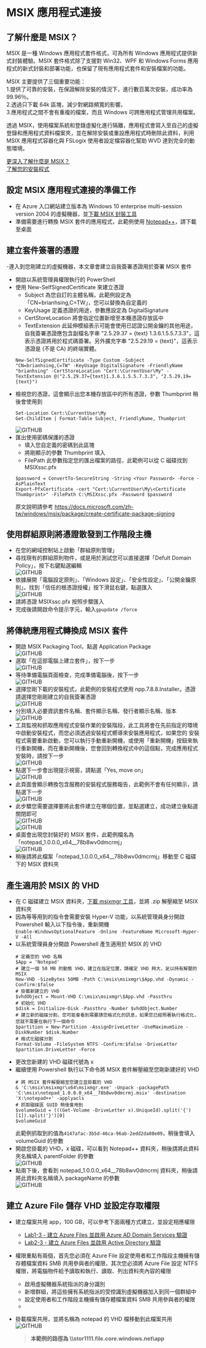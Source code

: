 # MSIX 應用程式連接

## 了解什麼是 MSIX？ 
 MSIX 是一種 Windows 應用程式套件格式，可為所有 Windows 應用程式提供新式封裝體驗。MSIX 套件格式除了支援對 Win32、WPF 和 Windows Forms 應用程式的新式封裝和部署功能，也保留了現有應用程式套件和安裝檔案的功能。<br>

 MSIX 主要提供了三個重要功能：<br>
 1.提供了可靠的安裝，在保證解除安裝的情況下，進行數百萬次安裝，成功率為 99.96％。<br>
 2.透過只下載 64k 區塊，減少對網路頻寬的影響。<br>
 3.應用程式之間不會有重複的檔案，而且 Windows 可跨應用程式管理共用檔案。<br>
 
 透過 MSIX，使用檔案系統和登錄虛擬化進行隔離，應用程式會寫入至自己的虛擬登錄和應用程式資料檔案夾，並在解除安裝或重設應用程式時刪除此資料，利用 MSIX 應用程式容器化與 FSLogix 使用者設定檔容器化幫助 WVD 達到完全的動態環境。<br>

[更深入了解什麼是 MSIX？](https://docs.microsoft.com/zh-tw/windows/msix/overview)<br>
[了解您的安裝程式](https://docs.microsoft.com/zh-tw/windows/msix/packaging-tool/know-your-installer)<br>
## 設定 MSIX 應用程式連接的準備工作
 - 在 Azure 入口網站建立版本為 Windows 10 enterprise multi-session version 2004 的虛擬機器，並[下載 MSIX 封裝工具](https://www.microsoft.com/en-us/p/msix-packaging-tool/9n5lw3jbcxkf)<br>
 - 準備需要進行轉換 MSIX 套件的應用程式，此範例使用 [Notepad++](https://notepad-plus-plus.org/downloads/v7.8.8/)，請下載至桌面<br>
## 建立套件簽署的憑證
 -連入到您剛建立的虛擬機器，本文章會建立自我簽署憑證用於簽署 MSIX 套件<br>
 - 開啟以系統管理員權限執行的 PowerShell<br>
 - 使用 New-SelfSignedCertificate 來建立憑證<br>
   - Subject 為您自訂的主體名稱，此範例設定為「CN=brianhsing,C=TW」，您可以替換為自定義的<br>
   - KeyUsage 定義憑證的用途，參數應設定為 DigitalSignature<br>
   - CertStoreLocation 將會指定位置新增至本機憑證存放區中<br>
   - TextExtension 此延伸模組表示可能會使用已認證公開金鑰的其他用途，自我簽署憑證應包含副檔名字串 "2.5.29.37 = {text} 1.3.6.1.5.5.7.3.3"，這表示憑證將用於程式碼簽署。另外擴充字串 "2.5.29.19 = {text}"，這表示憑證是 (不是 CA) 的終端實體。<br>
   ```
   New-SelfSignedCertificate -Type Custom -Subject "CN=brianhsing,C=TW" -KeyUsage DigitalSignature -FriendlyName "brianhsing" -CertStoreLocation "Cert:\CurrentUser\My" -TextExtension @("2.5.29.37={text}1.3.6.1.5.5.7.3.3", "2.5.29.19={text}")
   ```
 - 檢視您的憑證，這會顯示出您本機存放區中的所有憑證，參數 Thumbprint 稍後會使用到<br>
   ```
   Set-Location Cert:\CurrentUser\My
   Get-ChildItem | Format-Table Subject, FriendlyName, Thumbprint
   ```
   ![GITHUB](https://github.com/BrianHsing/Azure-Virtual-Desktop/blob/master/MSIX/cert1.png "cert1")
 - 匯出使用密碼保護的憑證
   - 填入您自定義的密碼到此區塊 <Your Password><br>
   - 將剛顯示的參數 Thumbprint 填入 <Certificate Thumbprint><br>
   - FilePath 此參數指定您的匯出檔案的路徑，此範例可以從 C 磁碟找到 MSIXssc.pfx<br>
   ```
   $password = ConvertTo-SecureString -String <Your Password> -Force -AsPlainText 
   Export-PfxCertificate -cert "Cert:\CurrentUser\My\<Certificate Thumbprint>" -FilePath C:\MSIXssc.pfx -Password $password
   ```
   原文說明請參考 https://docs.microsoft.com/zh-tw/windows/msix/package/create-certificate-package-signing<br>
## 使用群組原則將憑證散發到工作階段主機
 - 在您的網域控制站上啟動「群組原則管理」<br>
 - 尋找現有的群組原則物件，或是用於測試您可以直接選擇「Defult Domain Policy」，按下右鍵點選編輯<br>
   ![GITHUB](https://github.com/BrianHsing/Azure-Virtual-Desktop/blob/master/MSIX/cert2.png "cert2")
 - 依據展開「電腦設定原則」、「Windows 設定」、「安全性設定」、「公開金鑰原則」，找到「信任的根憑證授權」按下滑鼠右鍵，點選匯入<br>
   ![GITHUB](https://github.com/BrianHsing/Azure-Virtual-Desktop/blob/master/MSIX/cert3.png "cert3")
 - 請將憑證 MSIXssc.pfx 按照步驟匯入<br>
 - 完成後請開啟命令提示字元，輸入`gpupdate /force`<br>
## 將傳統應用程式轉換成 MSIX 套件
 - 開啟 MSIX Packaging Tool，點選 Application Package<br>
   ![GITHUB](https://github.com/BrianHsing/Azure-Virtual-Desktop/blob/master/MSIX/package1.png "package1")<br>
 - 選取「在這部電腦上建立套件」，按下一步<br>
   ![GITHUB](https://github.com/BrianHsing/Azure-Virtual-Desktop/blob/master/MSIX/package2.png "package2")<br>
 - 等待準備電腦頁面檢查，完成準備電腦後，按下一步<br>
   ![GITHUB](https://github.com/BrianHsing/Azure-Virtual-Desktop/blob/master/MSIX/package3.png "package3")<br>
 - 選擇您剛下載的安裝程式，此範例的安裝程式使用 npp.7.8.8.Installer。憑證請選擇您剛剛建立的自我簽署憑證<br>
   ![GITHUB](https://github.com/BrianHsing/Azure-Virtual-Desktop/blob/master/MSIX/package4.png "package4")<br>
 - 分別填入必要資訊套件名稱、套件顯示名稱、發行者顯示名稱、版本<br>
   ![GITHUB](https://github.com/BrianHsing/Azure-Virtual-Desktop/blob/master/MSIX/package5.png "package5")<br>
 - 工具監視和抓取應用程式安裝作業的安裝階段，此工具將會在先前指定的環境中啟動安裝程式，而您必須透過安裝程式嚮導來安裝應用程式，如果您的 安裝程式需要重新啟動，您可以執行手動重新開機，或使用「重新開機」按鈕來執行重新開機，而在重新開機後，您會回到轉換程式中的這個點，完成應用程式安裝時，請按下一步<br>
   ![GITHUB](https://github.com/BrianHsing/Azure-Virtual-Desktop/blob/master/MSIX/package6.png "package6")<br>
 - 點選下一步會出現提示視窗，請點選「Yes, move on」<br>
   ![GITHUB](https://github.com/BrianHsing/Azure-Virtual-Desktop/blob/master/MSIX/package7.png "package7")<br>
 - 此頁面會顯示轉換包含服務的安裝程式服務報告，此範例不會有任何顯示，請點選下一步<br>
   ![GITHUB](https://github.com/BrianHsing/Azure-Virtual-Desktop/blob/master/MSIX/package8.png "package8")<br>
 - 此步驟您需要選擇要將此套件建立在哪個位置，並點選建立，成功建立後點選關閉即可<br>
   ![GITHUB](https://github.com/BrianHsing/Azure-Virtual-Desktop/blob/master/MSIX/package9.png "package9")<br>
   ![GITHUB](https://github.com/BrianHsing/Azure-Virtual-Desktop/blob/master/MSIX/package10.png "package10")<br>
 - 桌面會出現您封裝好的 MSIX 套件，此範例檔名為「notepad_1.0.0.0_x64__78b8wv0dmcrmj」<br>
   ![GITHUB](https://github.com/BrianHsing/Azure-Virtual-Desktop/blob/master/MSIX/package11.png "package11")<br>
 - 稍後請將此檔案「notepad_1.0.0.0_x64__78b8wv0dmcrmj」移動至 C 磁碟下的 MSIX 資料夾<br>
## 產生適用於 MSIX 的 VHD
 - 在 C 磁碟建立 MSIX 資料夾，[下載 msixmgr 工具](https://aka.ms/msixmgr)，並將 .zip 解壓縮至 MSIX 資料夾<br>
 - 因為等等用到的指令會需要安裝 Hyper-V 功能，以系統管理員身分開啟 Powershell 輸入以下指令後，重新開機<br>
   `Enable-WindowsOptionalFeature -Online -FeatureName Microsoft-Hyper-V -All`
 - 以系統管理員身分開啟 Powershell 產生適用於 MSIX 的 VHD<br>
   ```
   # 定義您的 VHD 名稱
   $App = 'Notepad'
   # 建立一個 50 MB 的動態 VHD，建立在指定位置，請確定 VHD 夠大，足以持有解壓的 MSIX
   New-VHD -SizeBytes 50MB -Path C:\msix\msixmgr\$App.vhd -Dynamic -Confirm:$false
   # 掛載新建立的 VHD
   $vhdObject = Mount-VHD C:\msix\msixmgr\$App.vhd -Passthru
   # 初始化 VHD
   $disk = Initialize-Disk -Passthru -Number $vhdObject.Number
   # 建立新的磁碟分割，您可能會看到需要請您格式化的訊息，如果您已經照著執行格式化，您就不需要在執行下一個命令
   $partition = New-Partition -AssignDriveLetter -UseMaximumSize -DiskNumber $disk.Number
   # 格式化磁碟分割
   Format-Volume -FileSystem NTFS -Confirm:$false -DriveLetter $partition.DriveLetter -Force
   ```
 - 更改您新建的 VHD 磁碟代號為 x <br>
 - 繼續使用 Powershell 執行以下命令將 MSIX 套件解壓縮至您剛新建好的 VHD<br>
   ```
   # 將 MSIX 套件解壓縮至您建立並掛載的 VHD
   & 'C:\msix\msixmgr\x64\msixmgr.exe' -Unpack -packagePath 'C:\msix\notepad_1.0.0.0_x64__78b8wv0dmcrmj.msix' -destination 'X:\notepad++' -applyacls
   # 抓取磁碟區 GUID 稍後會用到
   $volumeGuid = (((Get-Volume -DriveLetter x).UniqueId).split('{')[1]).split('}')[0]
   $volumeGuid
   ```
   此範例抓取到的值為`4147afac-3b5d-46ca-96ab-2edd2da08e09`，稍後會填入 volumeGuid 的參數<br>
 - 開啟您掛載的 VHD，x 磁碟，可以看到 Notepad++ 資料夾，稍後請將此資料夾名稱填入 parentFolder 的參數<br>
   ![GITHUB](https://github.com/BrianHsing/Azure-Virtual-Desktop/blob/master/MSIX/vhd1.png "vhd1")<br>
 - 點兩下後，會看到 notepad_1.0.0.0_x64__78b8wv0dmcrmj 資料夾，稍後請將此資料夾名稱填入 packageName 的參數<br>
   ![GITHUB](https://github.com/BrianHsing/Azure-Virtual-Desktop/blob/master/MSIX/vhd2.png "vhd2")<br>
## 建立 Azure File 儲存 VHD 並設定存取權限
 - 建立檔案共用 app，100 GB，可以參考下面兩種方式建立，並設定相應權限<br>
   - [Lab1-3 - 建立 Azure Files 並啟用 Azure AD Domain Services 驗證](https://github.com/BrianHsing/Azure-Virtual-Desktop/blob/master/Lab1-3.md)<br>
   - [Lab2-3 - 建立 Azure Files 並啟用 Active Directory 驗證](https://github.com/BrianHsing/Azure-Virtual-Desktop/blob/master/Lab2-3.md)<br>

 - 權限重點有兩個，首先您必須在 Azure File 設定使用者和工作階段主機擁有儲存體檔案資料 SMB 共用參與者的權限，其次您必須將 Azure File 設定 NTFS 權限，將電腦物件給予讀取和執行、讀取、列出資料夾內容的權限<br>
   - 啟用虛擬機器系統指派的身分識別<br>
   - 新增群組，將這些擁有系統指派的受控識別虛擬機器加入到同一個群組中<br>
   - 設定使用者和工作階段主機擁有儲存體檔案資料 SMB 共用參與者的權限<br>
   - 
 - 掛載檔案共用，並將名稱為 notepad 的 VHD 檔移動到此檔案共用<br>
   ![GITHUB](https://github.com/BrianHsing/Azure-Virtual-Desktop/blob/master/MSIX/vhd3.png "vhd3")<br>
   > **本範例的路徑為 \\\stor1111.file.core.windows.net\app**<br>
